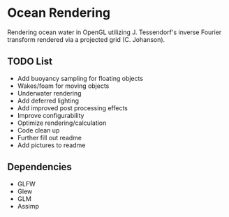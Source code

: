 # Ocean Rendering

Rendering ocean water in OpenGL utilizing J. Tessendorf's inverse Fourier transform rendered via a projected grid (C. Johanson).

## TODO List
- Add buoyancy sampling for floating objects
- Wakes/foam for moving objects
- Underwater rendering
- Add deferred lighting
- Add improved post processing effects
- Improve configurability
- Optimize rendering/calculation
- Code clean up
- Further fill out readme
- Add pictures to readme

## Dependencies
* GLFW
* Glew
* GLM
* Assimp
